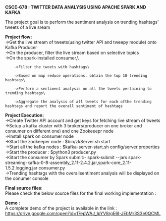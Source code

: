 **CSCE-678  : TWITTER DATA ANALYSIS USING APACHE SPARK AND KAFKA**


The project goal is to perform the sentiment analysis on trending hashtags' tweets of a live sream


**Project flow:**\
	->Get the live stream of tweets(using twitter API and tweepy module) onto Kafka Producer\
	->On the producer, filter the live stream based on selective topics\
	->On the spark-installed consumer,\
	    
	    ->Filter the tweets with hashtags\
	    
	    ->Based on map reduce operations, obtain the top 10 trending hashtags\
	    
	    ->Perform a sentiment analysis on all the tweets pertaining to trending hashtags\
	    
	    ->Aggregate the analysis of all tweets for each ofthe trending hashtags and report the overall sentiment of hashtags
		
		

**Project Execution:**\
	->Create Twitter API account and get keys for fetching live stream of tweets\
	->Setup a kafka cluster with 3 brokers(producer on one broker and consumer on different one) and one Zookeeepr node\
	->Install spark on consumer node \
	->Start the zookeeper node : $bin/zkServer.sh start\
	->Start all the kafka nodes : $kafka-server-start.sh config/server.properties\
	->Start the producer : $python3 producer.py \
	->Start the consumer by Spark submit:- spark-submit --jars spark-streaming-kafka-0-8-assembly_2.11-2.4.2.jar,spark-core_2.11-1.5.2.logging.jar consumer.py\
	->Trending hashtags with the overallsentiment analysis  will be displayed on the conumer console
	
	
**Final source files:** \
Please check the below source files for the final working implementation : 

**Demo :** \
A complete demo of the project is available in the link : https://drive.google.com/open?id=17epWAJ_lpYV8rgE6l-JEbMr3S3e0QCML



